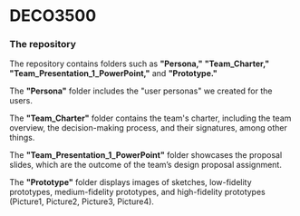 # DECO3500
### The repository 
The repository contains folders such as **"Persona,"** **"Team_Charter,"** **"Team_Presentation_1_PowerPoint,"** and **"Prototype."** 

The **"Persona"** folder includes the "user personas" we created for the users. 

The **"Team_Charter"** folder contains the team's charter, including the team overview, the decision-making process, and their signatures, among other things. 

The **"Team_Presentation_1_PowerPoint"** folder showcases the proposal slides, which are the outcome of the team’s design proposal assignment. 

The **"Prototype"** folder displays images of sketches, low-fidelity prototypes, medium-fidelity prototypes, and high-fidelity prototypes (Picture1, Picture2, Picture3, Picture4).

